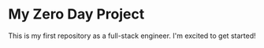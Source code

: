 # My Zero Day Project

This is my first repository as a full-stack engineer. I'm excited to get started!